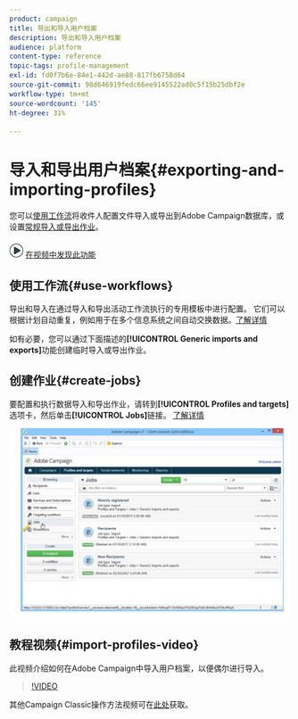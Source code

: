 ```yaml
---
product: campaign
title: 导出和导入用户档案
description: 导出和导入用户档案
audience: platform
content-type: reference
topic-tags: profile-management
exl-id: fd0f7b6e-84e1-442d-ae88-817fb6758d64
source-git-commit: 98d646919fedc66ee9145522ad0c5f15b25dbf2e
workflow-type: tm+mt
source-wordcount: '145'
ht-degree: 31%

---
```


# 导入和导出用户档案{#exporting-and-importing-profiles}

您可以[使用工作流](#use-workflows)将收件人配置文件导入或导出到Adobe Campaign数据库，或设置[常规导入或导出作业](#create-jobs)。

![](assets/do-not-localize/how-to-video.png) [在视频中发现此功能](#import-profiles-video)

## 使用工作流{#use-workflows}

导出和导入在通过导入和导出活动工作流执行的专用模板中进行配置。 它们可以根据计划自动重复，例如用于在多个信息系统之间自动交换数据。[了解详情](../../platform/using/import-export-workflows.md#best-practices-when-importing-data)

如有必要，您可以通过下面描述的&#x200B;**[!UICONTROL Generic imports and exports]**&#x200B;功能创建临时导入或导出作业。

## 创建作业{#create-jobs}

要配置和执行数据导入和导出作业，请转到&#x200B;**[!UICONTROL Profiles and targets]**&#x200B;选项卡，然后单击&#x200B;**[!UICONTROL Jobs]**&#x200B;链接。 [了解详情](../../platform/using/about-generic-imports-exports.md)

![](assets/s_ncs_user_interface_import_link.png)


## 教程视频{#import-profiles-video}

此视频介绍如何在Adobe Campaign中导入用户档案，以便偶尔进行导入。

>[!VIDEO](https://video.tv.adobe.com/v/25608?quality=12)

其他Campaign Classic操作方法视频可在[此处](https://experienceleague.adobe.com/docs/campaign-classic-learn/tutorials/overview.html?lang=zh-Hans)获取。
